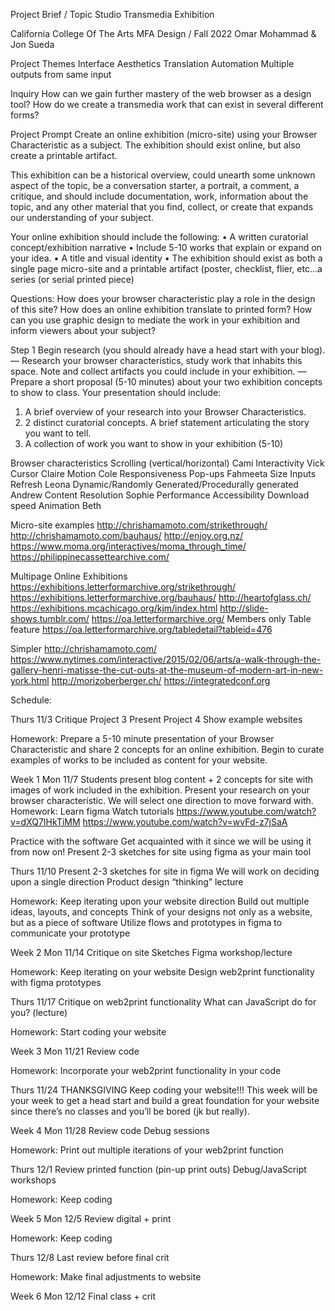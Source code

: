 Project Brief / Topic Studio
Transmedia Exhibition  

California College Of The Arts
MFA Design / Fall 2022
Omar Mohammad & Jon Sueda

Project Themes
Interface Aesthetics
Translation
Automation
Multiple outputs from same input

Inquiry
How can we gain further mastery of the web browser as a design tool?
How do we create a transmedia work that can exist in several different forms?

Project Prompt
Create an online exhibition (micro-site) using your Browser Characteristic as a subject. The exhibition should exist online, but also create a printable artifact.

This exhibition can be a historical overview, could unearth some unknown aspect of the topic, be a conversation starter, a portrait, a comment, a critique, and should include documentation, work, information about the topic, and any other material that you find, collect, or create that expands our understanding of your subject.

Your online exhibition should include the following:
• A written curatorial concept/exhibition narrative 
• Include 5-10 works that explain or expand on your idea.
• A title and visual identity 
• The exhibition should exist as both a single page micro-site and a printable artifact (poster, checklist, flier, etc…a series (or serial printed piece) 

Questions:
How does your browser characteristic play a role in the design of this site?
How does an online exhibition translate to printed form? 
How can you use graphic design to mediate the work in your exhibition and inform viewers about your subject?

Step 1
Begin research (you should already have a head start with your blog). 
— Research your browser characteristics, study work that inhabits this space. Note and collect artifacts you could include in your exhibition.
— Prepare a short proposal (5-10 minutes) about your two exhibition concepts to show to class.
Your presentation should include:
1) A brief overview of your research into your Browser Characteristics.
2) 2 distinct curatorial concepts. A brief statement articulating the story you want to tell.
3) A collection of work you want to show in your exhibition (5-10)

Browser characteristics
Scrolling (vertical/horizontal) Cami
Interactivity Vick
Cursor Claire
Motion Cole
Responsiveness 
Pop-ups Fahmeeta
Size 
Inputs
Refresh Leona
Dynamic/Randomly Generated/Procedurally generated Andrew
Content
Resolution Sophie 
Performance
Accessibility
Download speed
Animation Beth

Micro-site examples
http://chrishamamoto.com/strikethrough/
http://chrishamamoto.com/bauhaus/
http://enjoy.org.nz/
https://www.moma.org/interactives/moma_through_time/
https://philippinecassettearchive.com/

Multipage Online Exhibitions
https://exhibitions.letterformarchive.org/strikethrough/
https://exhibitions.letterformarchive.org/bauhaus/
http://heartofglass.ch/
https://exhibitions.mcachicago.org/kjm/index.html
http://slide-shows.tumblr.com/
https://oa.letterformarchive.org/
Members only Table feature
https://oa.letterformarchive.org/tabledetail?tableid=476

Simpler
http://chrishamamoto.com/
https://www.nytimes.com/interactive/2015/02/06/arts/a-walk-through-the-gallery-henri-matisse-the-cut-outs-at-the-museum-of-modern-art-in-new-york.html
http://morizoberberger.ch/
https://integratedconf.org

Schedule:

Thurs 11/3
Critique Project 3
Present Project 4
Show example websites

Homework:
Prepare a 5-10 minute presentation of your Browser Characteristic and share 2 concepts for an online exhibition. Begin to curate examples of works to be included as content for your website. 

Week 1
Mon 11/7
Students present blog content + 2 concepts for site with images of work included in the exhibition.
Present your research on your browser characteristic. We will select one direction to move forward with.
Homework:
Learn figma
Watch tutorials
https://www.youtube.com/watch?v=dXQ7IHkTiMM
https://www.youtube.com/watch?v=wvFd-z7jSaA

Practice with the software
Get acquainted with it since we will be using it from now on!
Present 2-3 sketches for site using figma as your main tool

Thurs 11/10
Present 2-3 sketches for site in figma
We will work on deciding upon a single direction
Product design “thinking”  lecture


Homework:
Keep iterating upon your website direction
Build out multiple ideas, layouts, and concepts
Think of your designs not only as a website, but as a piece of software
Utilize flows and prototypes in figma to communicate your prototype


Week 2
Mon 11/14
Critique on site Sketches
Figma workshop/lecture

Homework:
Keep iterating on your website
Design web2print functionality with figma prototypes

Thurs 11/17
Critique on web2print functionality
What can JavaScript do for you? (lecture)

Homework:
Start coding your website


Week 3
Mon 11/21
Review code

Homework:
Incorporate your web2print functionality in your code

Thurs 11/24
THANKSGIVING
Keep coding your website!!!
This week will be your week to get a head start and build a great foundation for your website since there’s no classes and you’ll be bored (jk but really). 


Week 4
Mon 11/28
Review code
Debug sessions

Homework:
Print out multiple iterations of your web2print function

Thurs 12/1
Review printed function (pin-up print outs)
Debug/JavaScript workshops

Homework:
Keep coding

Week 5
Mon 12/5
Review digital + print

Homework:
Keep coding

Thurs 12/8
Last review before final crit

Homework:
Make final adjustments to website

Week 6
Mon 12/12
Final class + crit
